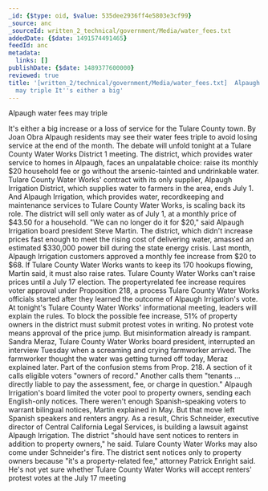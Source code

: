 ```yaml
---
_id: {$type: oid, $value: 535dee2936ff4e5803e3cf99}
_source: anc
_sourceId: written_2_technical/government/Media/water_fees.txt
addedDate: {$date: 1491574491465}
feedId: anc
metadata:
  links: []
publishDate: {$date: 1489377600000}
reviewed: true
title: '[written_2/technical/government/Media/water_fees.txt]  Alpaugh water fees
  may triple It''s either a big'
---
```

<geo  id='5323376'>Alpaugh</geo> water fees may triple

It&#x27;s either a big increase or a loss of service for the <geo  id='5403789'>Tulare</geo>
County town.
By Joan Obra
<geo  id='5323376'>Alpaugh</geo> residents may see their water fees triple to avoid
losing service at the end of the month.
The debate will unfold tonight at a <geo  id='5403789'>Tulare County</geo> Water Works
District 1 meeting. The district, which provides water service to
homes in <geo  id='5323376'>Alpaugh</geo>, faces an unpalatable choice: raise its monthly
$20 household fee or go without the arsenic-tainted and undrinkable
water.
<geo  id='5403789'>Tulare County</geo> Water Works&#x27; contract with its only supplier,
Alpaugh Irrigation District, which supplies water to farmers in the
area, ends July 1. And <ignore  id='undefined'>Alpaugh Irrigation</ignore>, which provides water,
recordkeeping and maintenance services to <geo  id='5403789'>Tulare County</geo> Water
Works, is scaling back its role. The district will sell only water
as of July 1, at a monthly price of $43.50 for a household.
&quot;We can no longer do it for $20,&quot; said <ignore  id='undefined'>Alpaugh</ignore> Irrigation board
president Steve Martin. The district, which didn&#x27;t increase prices
fast enough to meet the rising cost of delivering water, amassed an
estimated $330,000 power bill during the state energy crisis. Last
month, <ignore  id='undefined'>Alpaugh</ignore> Irrigation customers approved a monthly fee increase
from $20 to $68.
If <geo  id='5403789'>Tulare County</geo> Water Works wants to keep its 170 hookups
flowing, Martin said, it must also raise rates.
<geo  id='5403789'>Tulare County</geo> Water Works can&#x27;t raise prices until a July 17
election. The propertyrelated fee increase requires voter approval
under Proposition 218, a process <geo  id='5403789'>Tulare County</geo> Water Works
officials started after they learned the outcome of <ignore  id='undefined'>Alpaugh</ignore>
Irrigation&#x27;s vote.
At tonight&#x27;s <geo  id='5403789'>Tulare County</geo> Water Works&#x27; informational meeting,
leaders will explain the rules. To block the possible fee increase,
51% of property owners in the district must submit protest votes in
writing. No protest vote means approval of the price jump.
But misinformation already is rampant. Sandra Meraz, <geo  id='5403789'>Tulare</geo>
County Water Works board president, interrupted an interview
Tuesday when a screaming and crying farmworker arrived.
The farmworker thought the water was getting turned off today,
Meraz explained later.
Part of the confusion stems from Prop. 218. A section of it
calls eligible voters &quot;owners of record.&quot; Another calls them
&quot;tenants ... directly liable to pay the assessment, fee, or charge
in question.&quot;
Alpaugh Irrigation&#x27;s board limited the voter pool to property
owners, sending each English-only notices.
There weren&#x27;t enough Spanish-speaking voters to warrant
bilingual notices, Martin explained in May.
But that move left Spanish speakers and renters angry. As a
result, Chris Schneider, executive director of Central <ignore  id='undefined'>California</ignore>
Legal Services, is building a lawsuit against Alpaugh
Irrigation.
The district &quot;should have sent notices to renters in addition to
property owners,&quot; he said.
<geo  id='5403789'>Tulare County</geo> Water Works may also come under Schneider&#x27;s
fire.
The district sent notices only to property owners because &quot;it&#x27;s
a property-related fee,&quot; attorney Patrick Enright said. He&#x27;s not
yet sure whether <geo  id='5403789'>Tulare County</geo> Water Works will accept renters&#x27;
protest votes at the July 17 meeting